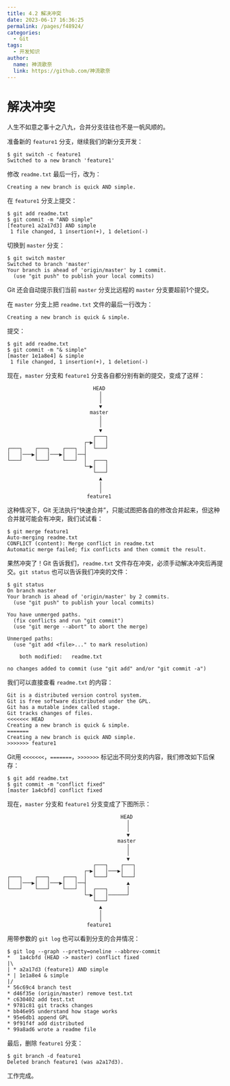 ```yaml
---
title: 4.2 解决冲突
date: 2023-06-17 16:36:25
permalink: /pages/f48924/
categories:
  - Git
tags:
  - 开发知识
author: 
  name: 神流歌奈
  link: https://github.com/神流歌奈
---
```

# 解决冲突

人生不如意之事十之八九，合并分支往往也不是一帆风顺的。

准备新的 `feature1` 分支，继续我们的新分支开发：

```shell
$ git switch -c feature1
Switched to a new branch 'feature1'
```

修改 `readme.txt` 最后一行，改为：

```
Creating a new branch is quick AND simple.
```

在 `feature1` 分支上提交：

```shell
$ git add readme.txt
$ git commit -m "AND simple"
[feature1 a2a17d3] AND simple
 1 file changed, 1 insertion(+), 1 deletion(-)
```

切换到 `master` 分支：

```shell
$ git switch master
Switched to branch 'master'
Your branch is ahead of 'origin/master' by 1 commit.
  (use "git push" to publish your local commits)
```

Git 还会自动提示我们当前 `master` 分支比远程的 `master` 分支要超前1个提交。

在 `master` 分支上把 `readme.txt` 文件的最后一行改为：

```
Creating a new branch is quick & simple.
```

提交：

```shell
$ git add readme.txt 
$ git commit -m "& simple"
[master 1e1a8e4] & simple
 1 file changed, 1 insertion(+), 1 deletion(-)
```

现在，`master` 分支和 `feature1` 分支各自都分别有新的提交，变成了这样：

```
                            HEAD
                              │
                              │
                              ▼
                           master
                              │
                              │
                              ▼
                            ┌───┐
                         ┌─▶│   │
┌───┐    ┌───┐    ┌───┐  │  └───┘
│   │───▶│   │───▶│   │──┤
└───┘    └───┘    └───┘  │  ┌───┐
                         └─▶│   │
                            └───┘
                              ▲
                              │
                              │
                          feature1
```

这种情况下，Git 无法执行“快速合并”，只能试图把各自的修改合并起来，但这种合并就可能会有冲突，我们试试看：

```shell
$ git merge feature1
Auto-merging readme.txt
CONFLICT (content): Merge conflict in readme.txt
Automatic merge failed; fix conflicts and then commit the result.
```

果然冲突了！Git 告诉我们，`readme.txt` 文件存在冲突，必须手动解决冲突后再提交。`git status` 也可以告诉我们冲突的文件：

```shell
$ git status
On branch master
Your branch is ahead of 'origin/master' by 2 commits.
  (use "git push" to publish your local commits)

You have unmerged paths.
  (fix conflicts and run "git commit")
  (use "git merge --abort" to abort the merge)

Unmerged paths:
  (use "git add <file>..." to mark resolution)

	both modified:   readme.txt

no changes added to commit (use "git add" and/or "git commit -a")
```

我们可以直接查看 `readme.txt` 的内容：

```
Git is a distributed version control system.
Git is free software distributed under the GPL.
Git has a mutable index called stage.
Git tracks changes of files.
<<<<<<< HEAD
Creating a new branch is quick & simple.
=======
Creating a new branch is quick AND simple.
>>>>>>> feature1
```

Git用 `<<<<<<<`，`=======`，`>>>>>>>` 标记出不同分支的内容，我们修改如下后保存：

```shell
$ git add readme.txt 
$ git commit -m "conflict fixed"
[master 1a4cbfd] conflict fixed
```

现在，`master` 分支和 `feature1` 分支变成了下图所示：

```
                                     HEAD
                                       │
                                       │
                                       ▼
                                    master
                                       │
                                       │
                                       ▼
                            ┌───┐    ┌───┐
                         ┌─▶│   │───▶│   │
┌───┐    ┌───┐    ┌───┐  │  └───┘    └───┘
│   │───▶│   │───▶│   │──┤             ▲
└───┘    └───┘    └───┘  │  ┌───┐      │
                         └─▶│   │──────┘
                            └───┘
                              ▲
                              │
                              │
                          feature1
```

用带参数的 `git log` 也可以看到分支的合并情况：

```shell
$ git log --graph --pretty=oneline --abbrev-commit
*   1a4cbfd (HEAD -> master) conflict fixed
|\  
| * a2a17d3 (feature1) AND simple
* | 1e1a8e4 & simple
|/  
* 56c69c4 branch test
* d46f35e (origin/master) remove test.txt
* c630402 add test.txt
* 9781c81 git tracks changes
* bb46e95 understand how stage works
* 95e6db1 append GPL
* 9f91f4f add distributed
* 99a8ad6 wrote a readme file
```

最后，删除 `feature1` 分支：

```shell
$ git branch -d feature1
Deleted branch feature1 (was a2a17d3).
```

工作完成。
